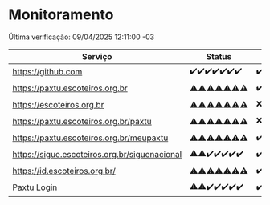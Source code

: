 # Monitoramento

Última verificação: 09/04/2025 12:11:00 -03

|Serviço|Status|Últimas 24h|
|---|---|---|
|https://github.com|<span title="2025-04-02: OK=23">✔️</span><span title="2025-04-03: OK=23">✔️</span><span title="2025-04-04: OK=23">✔️</span><span title="2025-04-05: OK=23">✔️</span><span title="2025-04-06: OK=23">✔️</span><span title="2025-04-07: OK=23">✔️</span><span title="2025-04-08: OK=15">✔️</span>|<span title="08/04/2025 13:11:00 -03 : 200">✔️</span><span title="08/04/2025 14:08:00 -03 : 200">✔️</span><span title="08/04/2025 15:11:00 -03 : 200">✔️</span><span title="08/04/2025 16:07:00 -03 : 200">✔️</span><span title="08/04/2025 17:09:00 -03 : 200">✔️</span><span title="08/04/2025 18:08:00 -03 : 200">✔️</span><span title="08/04/2025 19:08:00 -03 : 200">✔️</span><span title="08/04/2025 20:08:00 -03 : 200">✔️</span><span title="08/04/2025 21:43:00 -03 : 200">✔️</span><span title="08/04/2025 23:21:00 -03 : 200">✔️</span><span title="09/04/2025 00:26:00 -03 : 200">✔️</span><span title="09/04/2025 01:11:00 -03 : 200">✔️</span><span title="09/04/2025 02:09:00 -03 : 200">✔️</span><span title="09/04/2025 03:13:00 -03 : 200">✔️</span><span title="09/04/2025 04:09:00 -03 : 200">✔️</span><span title="09/04/2025 05:13:00 -03 : 200">✔️</span><span title="09/04/2025 06:10:00 -03 : 200">✔️</span><span title="09/04/2025 07:11:00 -03 : 200">✔️</span><span title="09/04/2025 08:08:00 -03 : 200">✔️</span><span title="09/04/2025 09:16:00 -03 : 200">✔️</span><span title="09/04/2025 10:21:00 -03 : 200">✔️</span><span title="09/04/2025 11:09:00 -03 : 200">✔️</span><span title="09/04/2025 12:11:00 -03 : 200">✔️</span>|
|https://paxtu.escoteiros.org.br|<span title="2025-04-02: OK=11, Falhas=12">⚠️</span><span title="2025-04-03: OK=10, Falhas=13">⚠️</span><span title="2025-04-04: OK=11, Falhas=12">⚠️</span><span title="2025-04-05: OK=12, Falhas=11">⚠️</span><span title="2025-04-06: OK=11, Falhas=12">⚠️</span><span title="2025-04-07: OK=13, Falhas=10">⚠️</span><span title="2025-04-08: OK=8, Falhas=7">⚠️</span>|<span title="08/04/2025 13:11:00 -03 : 200">✔️</span><span title="08/04/2025 14:08:00 -03 : 403">❌</span><span title="08/04/2025 15:11:00 -03 : 403">❌</span><span title="08/04/2025 16:07:00 -03 : 200">✔️</span><span title="08/04/2025 17:09:00 -03 : 200">✔️</span><span title="08/04/2025 18:08:00 -03 : 403">❌</span><span title="08/04/2025 19:08:00 -03 : 200">✔️</span><span title="08/04/2025 20:08:00 -03 : 200">✔️</span><span title="08/04/2025 21:43:00 -03 : 200">✔️</span><span title="08/04/2025 23:21:00 -03 : 200">✔️</span><span title="09/04/2025 00:26:00 -03 : 200">✔️</span><span title="09/04/2025 01:11:00 -03 : 200">✔️</span><span title="09/04/2025 02:09:00 -03 : 200">✔️</span><span title="09/04/2025 03:13:00 -03 : 200">✔️</span><span title="09/04/2025 04:09:00 -03 : 403">❌</span><span title="09/04/2025 05:13:00 -03 : 200">✔️</span><span title="09/04/2025 06:10:00 -03 : 200">✔️</span><span title="09/04/2025 07:11:00 -03 : 200">✔️</span><span title="09/04/2025 08:08:00 -03 : 200">✔️</span><span title="09/04/2025 09:16:00 -03 : 200">✔️</span><span title="09/04/2025 10:21:00 -03 : 403">❌</span><span title="09/04/2025 11:09:00 -03 : 200">✔️</span><span title="09/04/2025 12:11:00 -03 : 403">❌</span>|
|https://escoteiros.org.br|<span title="2025-04-02: OK=8, Falhas=15">⚠️</span><span title="2025-04-03: OK=5, Falhas=18">⚠️</span><span title="2025-04-04: OK=8, Falhas=15">⚠️</span><span title="2025-04-05: OK=1, Falhas=22">⚠️</span><span title="2025-04-06: OK=1, Falhas=22">⚠️</span><span title="2025-04-07: OK=1, Falhas=22">⚠️</span><span title="2025-04-08: OK=3, Falhas=12">⚠️</span>|<span title="08/04/2025 13:11:00 -03 : 403">❌</span><span title="08/04/2025 14:08:00 -03 : 403">❌</span><span title="08/04/2025 15:11:00 -03 : 403">❌</span><span title="08/04/2025 16:07:00 -03 : 403">❌</span><span title="08/04/2025 17:09:00 -03 : 403">❌</span><span title="08/04/2025 18:08:00 -03 : 403">❌</span><span title="08/04/2025 19:08:00 -03 : 403">❌</span><span title="08/04/2025 20:08:00 -03 : 200">✔️</span><span title="08/04/2025 21:43:00 -03 : 403">❌</span><span title="08/04/2025 23:21:00 -03 : 403">❌</span><span title="09/04/2025 00:26:00 -03 : 403">❌</span><span title="09/04/2025 01:11:00 -03 : 403">❌</span><span title="09/04/2025 02:09:00 -03 : 200">✔️</span><span title="09/04/2025 03:13:00 -03 : 403">❌</span><span title="09/04/2025 04:09:00 -03 : 403">❌</span><span title="09/04/2025 05:13:00 -03 : 403">❌</span><span title="09/04/2025 06:10:00 -03 : 200">✔️</span><span title="09/04/2025 07:11:00 -03 : 403">❌</span><span title="09/04/2025 08:08:00 -03 : 200">✔️</span><span title="09/04/2025 09:16:00 -03 : 200">✔️</span><span title="09/04/2025 10:21:00 -03 : 403">❌</span><span title="09/04/2025 11:09:00 -03 : 403">❌</span><span title="09/04/2025 12:11:00 -03 : 403">❌</span>|
|https://paxtu.escoteiros.org.br/paxtu|<span title="2025-04-02: OK=3, Falhas=20">⚠️</span><span title="2025-04-03: OK=9, Falhas=14">⚠️</span><span title="2025-04-04: OK=5, Falhas=18">⚠️</span><span title="2025-04-05: OK=4, Falhas=19">⚠️</span><span title="2025-04-06: OK=3, Falhas=20">⚠️</span><span title="2025-04-07: OK=7, Falhas=16">⚠️</span><span title="2025-04-08: OK=4, Falhas=11">⚠️</span>|<span title="08/04/2025 13:11:00 -03 : 403">❌</span><span title="08/04/2025 14:08:00 -03 : 403">❌</span><span title="08/04/2025 15:11:00 -03 : 403">❌</span><span title="08/04/2025 16:07:00 -03 : 403">❌</span><span title="08/04/2025 17:09:00 -03 : 403">❌</span><span title="08/04/2025 18:08:00 -03 : 200">✔️</span><span title="08/04/2025 19:08:00 -03 : 403">❌</span><span title="08/04/2025 20:08:00 -03 : 200">✔️</span><span title="08/04/2025 21:43:00 -03 : 403">❌</span><span title="08/04/2025 23:21:00 -03 : 403">❌</span><span title="09/04/2025 00:26:00 -03 : 403">❌</span><span title="09/04/2025 01:11:00 -03 : 403">❌</span><span title="09/04/2025 02:09:00 -03 : 403">❌</span><span title="09/04/2025 03:13:00 -03 : 403">❌</span><span title="09/04/2025 04:09:00 -03 : 200">✔️</span><span title="09/04/2025 05:13:00 -03 : 200">✔️</span><span title="09/04/2025 06:10:00 -03 : 403">❌</span><span title="09/04/2025 07:11:00 -03 : 403">❌</span><span title="09/04/2025 08:08:00 -03 : 403">❌</span><span title="09/04/2025 09:16:00 -03 : 403">❌</span><span title="09/04/2025 10:21:00 -03 : 200">✔️</span><span title="09/04/2025 11:10:00 -03 : 200">✔️</span><span title="09/04/2025 12:11:00 -03 : 403">❌</span>|
|https://paxtu.escoteiros.org.br/meupaxtu|<span title="2025-04-02: OK=5, Falhas=18">⚠️</span><span title="2025-04-03: OK=6, Falhas=17">⚠️</span><span title="2025-04-04: OK=4, Falhas=19">⚠️</span><span title="2025-04-05: OK=7, Falhas=16">⚠️</span><span title="2025-04-06: OK=4, Falhas=19">⚠️</span><span title="2025-04-07: OK=11, Falhas=12">⚠️</span><span title="2025-04-08: OK=7, Falhas=8">⚠️</span>|<span title="08/04/2025 13:11:00 -03 : 200">✔️</span><span title="08/04/2025 14:08:00 -03 : 403">❌</span><span title="08/04/2025 15:11:00 -03 : 403">❌</span><span title="08/04/2025 16:07:00 -03 : 200">✔️</span><span title="08/04/2025 17:09:00 -03 : 403">❌</span><span title="08/04/2025 18:08:00 -03 : 403">❌</span><span title="08/04/2025 19:08:00 -03 : 403">❌</span><span title="08/04/2025 20:08:00 -03 : 403">❌</span><span title="08/04/2025 21:43:00 -03 : 200">✔️</span><span title="08/04/2025 23:21:00 -03 : 403">❌</span><span title="09/04/2025 00:26:00 -03 : 403">❌</span><span title="09/04/2025 01:11:00 -03 : 403">❌</span><span title="09/04/2025 02:09:00 -03 : 403">❌</span><span title="09/04/2025 03:13:00 -03 : 200">✔️</span><span title="09/04/2025 04:09:00 -03 : 403">❌</span><span title="09/04/2025 05:13:00 -03 : 403">❌</span><span title="09/04/2025 06:10:00 -03 : 403">❌</span><span title="09/04/2025 07:11:00 -03 : 403">❌</span><span title="09/04/2025 08:08:00 -03 : 403">❌</span><span title="09/04/2025 09:16:00 -03 : 200">✔️</span><span title="09/04/2025 10:21:00 -03 : 200">✔️</span><span title="09/04/2025 11:10:00 -03 : 403">❌</span><span title="09/04/2025 12:11:00 -03 : 403">❌</span>|
|https://sigue.escoteiros.org.br/siguenacional|<span title="2025-04-02: OK=22, Falhas=1">⚠️</span><span title="2025-04-03: OK=22, Falhas=1">⚠️</span><span title="2025-04-04: OK=23">✔️</span><span title="2025-04-05: OK=23">✔️</span><span title="2025-04-06: OK=23">✔️</span><span title="2025-04-07: OK=23">✔️</span><span title="2025-04-08: OK=15">✔️</span>|<span title="08/04/2025 13:11:00 -03 : 200">✔️</span><span title="08/04/2025 14:08:00 -03 : 200">✔️</span><span title="08/04/2025 15:11:00 -03 : 200">✔️</span><span title="08/04/2025 16:07:00 -03 : 200">✔️</span><span title="08/04/2025 17:09:00 -03 : 200">✔️</span><span title="08/04/2025 18:08:00 -03 : 200">✔️</span><span title="08/04/2025 19:08:00 -03 : 200">✔️</span><span title="08/04/2025 20:08:00 -03 : 200">✔️</span><span title="08/04/2025 21:43:00 -03 : 200">✔️</span><span title="08/04/2025 23:21:00 -03 : 200">✔️</span><span title="09/04/2025 00:26:00 -03 : 200">✔️</span><span title="09/04/2025 01:11:00 -03 : 200">✔️</span><span title="09/04/2025 02:09:00 -03 : 200">✔️</span><span title="09/04/2025 03:13:00 -03 : 200">✔️</span><span title="09/04/2025 04:09:00 -03 : 200">✔️</span><span title="09/04/2025 05:13:00 -03 : 200">✔️</span><span title="09/04/2025 06:10:00 -03 : 200">✔️</span><span title="09/04/2025 07:11:00 -03 : 200">✔️</span><span title="09/04/2025 08:08:00 -03 : 200">✔️</span><span title="09/04/2025 09:16:00 -03 : 200">✔️</span><span title="09/04/2025 10:21:00 -03 : 200">✔️</span><span title="09/04/2025 11:10:00 -03 : 200">✔️</span><span title="09/04/2025 12:11:00 -03 : 200">✔️</span>|
|https://id.escoteiros.org.br/|<span title="2025-04-02: OK=11, Falhas=12">⚠️</span><span title="2025-04-03: OK=12, Falhas=11">⚠️</span><span title="2025-04-04: OK=10, Falhas=13">⚠️</span><span title="2025-04-05: OK=13, Falhas=10">⚠️</span><span title="2025-04-06: OK=11, Falhas=12">⚠️</span><span title="2025-04-07: OK=12, Falhas=11">⚠️</span><span title="2025-04-08: OK=11, Falhas=4">⚠️</span>|<span title="08/04/2025 13:11:00 -03 : 200">✔️</span><span title="08/04/2025 14:08:00 -03 : 200">✔️</span><span title="08/04/2025 15:11:00 -03 : 200">✔️</span><span title="08/04/2025 16:07:00 -03 : 200">✔️</span><span title="08/04/2025 17:09:00 -03 : 403">❌</span><span title="08/04/2025 18:08:00 -03 : 403">❌</span><span title="08/04/2025 19:08:00 -03 : 403">❌</span><span title="08/04/2025 20:08:00 -03 : 403">❌</span><span title="08/04/2025 21:43:00 -03 : 403">❌</span><span title="08/04/2025 23:21:00 -03 : 200">✔️</span><span title="09/04/2025 00:26:00 -03 : 403">❌</span><span title="09/04/2025 01:11:00 -03 : 403">❌</span><span title="09/04/2025 02:09:00 -03 : 200">✔️</span><span title="09/04/2025 03:13:00 -03 : 200">✔️</span><span title="09/04/2025 04:09:00 -03 : 403">❌</span><span title="09/04/2025 05:13:00 -03 : 403">❌</span><span title="09/04/2025 06:10:00 -03 : 403">❌</span><span title="09/04/2025 07:11:00 -03 : 403">❌</span><span title="09/04/2025 08:08:00 -03 : 403">❌</span><span title="09/04/2025 09:16:00 -03 : 200">✔️</span><span title="09/04/2025 10:21:00 -03 : 200">✔️</span><span title="09/04/2025 11:10:00 -03 : 200">✔️</span><span title="09/04/2025 12:11:00 -03 : 200">✔️</span>|
|Paxtu Login|<span title="2025-04-02: OK=22, Falhas=1">⚠️</span><span title="2025-04-03: OK=22, Falhas=1">⚠️</span><span title="2025-04-04: OK=23">✔️</span><span title="2025-04-05: OK=23">✔️</span><span title="2025-04-06: OK=23">✔️</span><span title="2025-04-07: OK=23">✔️</span><span title="2025-04-08: OK=15">✔️</span>|<span title="08/04/2025 13:11:00 -03 : 200">✔️</span><span title="08/04/2025 14:08:00 -03 : 200">✔️</span><span title="08/04/2025 15:11:00 -03 : 200">✔️</span><span title="08/04/2025 16:07:00 -03 : 200">✔️</span><span title="08/04/2025 17:09:00 -03 : 200">✔️</span><span title="08/04/2025 18:08:00 -03 : 200">✔️</span><span title="08/04/2025 19:08:00 -03 : 200">✔️</span><span title="08/04/2025 20:08:00 -03 : 200">✔️</span><span title="08/04/2025 21:43:00 -03 : 200">✔️</span><span title="08/04/2025 23:21:00 -03 : 200">✔️</span><span title="09/04/2025 00:26:00 -03 : 200">✔️</span><span title="09/04/2025 01:11:00 -03 : 200">✔️</span><span title="09/04/2025 02:09:00 -03 : 200">✔️</span><span title="09/04/2025 03:13:00 -03 : 200">✔️</span><span title="09/04/2025 04:09:00 -03 : 200">✔️</span><span title="09/04/2025 05:13:00 -03 : 200">✔️</span><span title="09/04/2025 06:10:00 -03 : 200">✔️</span><span title="09/04/2025 07:11:00 -03 : 200">✔️</span><span title="09/04/2025 08:08:00 -03 : 200">✔️</span><span title="09/04/2025 09:16:00 -03 : 200">✔️</span><span title="09/04/2025 10:21:00 -03 : 200">✔️</span><span title="09/04/2025 11:10:00 -03 : 200">✔️</span><span title="09/04/2025 12:11:00 -03 : 200">✔️</span>|
